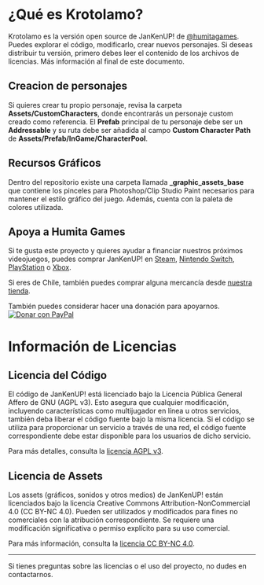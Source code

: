# ¿Qué es Krotolamo?
Krotolamo es la versión open source de JanKenUP! de [@humitagames](https://humitagames.com). Puedes explorar el código, modificarlo, crear nuevos personajes. Si deseas distribuir tu versión, primero debes leer el contenido de los archivos de licencias. Más información al final de este documento.

## Creacion de personajes
Si quieres crear tu propio personaje, revisa la carpeta **Assets/CustomCharacters**, donde encontrarás un personaje custom creado como referencia. El **Prefab** principal de tu personaje debe ser un **Addressable** y su ruta debe ser añadida al campo **Custom Character Path** de **Assets/Prefab/InGame/CharacterPool**.

## Recursos Gráficos
Dentro del repositorio existe una carpeta llamada **_graphic_assets_base** que contiene los pinceles para Photoshop/Clip Studio Paint necesarios para mantener el estilo gráfico del juego. Además, cuenta con la paleta de colores utilizada.

## Apoya a Humita Games
Si te gusta este proyecto y quieres ayudar a financiar nuestros próximos videojuegos, puedes comprar JanKenUP! en [Steam](https://store.steampowered.com/app/3205560/JanKenUP/), [Nintendo Switch](https://www.nintendo.com/us/store/products/jankenup-switch/), [PlayStation](https://store.playstation.com/en-us/product/UP6718-PPSA25438_00-0192945654501506) o [Xbox](https://www.xbox.com/es-CL/games/store/JanKenUP/9NMQK13LJR04).

Si eres de Chile, también puedes comprar alguna mercancía desde [nuestra tienda](https://tienda.humitagames.com).

También puedes considerar hacer una donación para apoyarnos.
[![Donar con PayPal](https://img.shields.io/badge/Donar-PayPal-blue.svg)](https://paypal.me/humitagames)

# Información de Licencias

## Licencia del Código
El código de JanKenUP! está licenciado bajo la Licencia Pública General Affero de GNU (AGPL v3). 
Esto asegura que cualquier modificación, incluyendo características como multijugador en línea u otros servicios, también deba liberar el código fuente bajo la misma licencia. 
Si el código se utiliza para proporcionar un servicio a través de una red, el código fuente correspondiente debe estar disponible para los usuarios de dicho servicio.

Para más detalles, consulta la [licencia AGPL v3](https://www.gnu.org/licenses/agpl-3.0.html).

## Licencia de Assets
Los assets (gráficos, sonidos y otros medios) de JanKenUP! están licenciados bajo la licencia Creative Commons Attribution-NonCommercial 4.0 (CC BY-NC 4.0). 
Pueden ser utilizados y modificados para fines no comerciales con la atribución correspondiente. Se requiere una modificación significativa o permiso explícito para su uso comercial.

Para más información, consulta la [licencia CC BY-NC 4.0](https://creativecommons.org/licenses/by-nc/4.0/).

---

Si tienes preguntas sobre las licencias o el uso del proyecto, no dudes en contactarnos.
